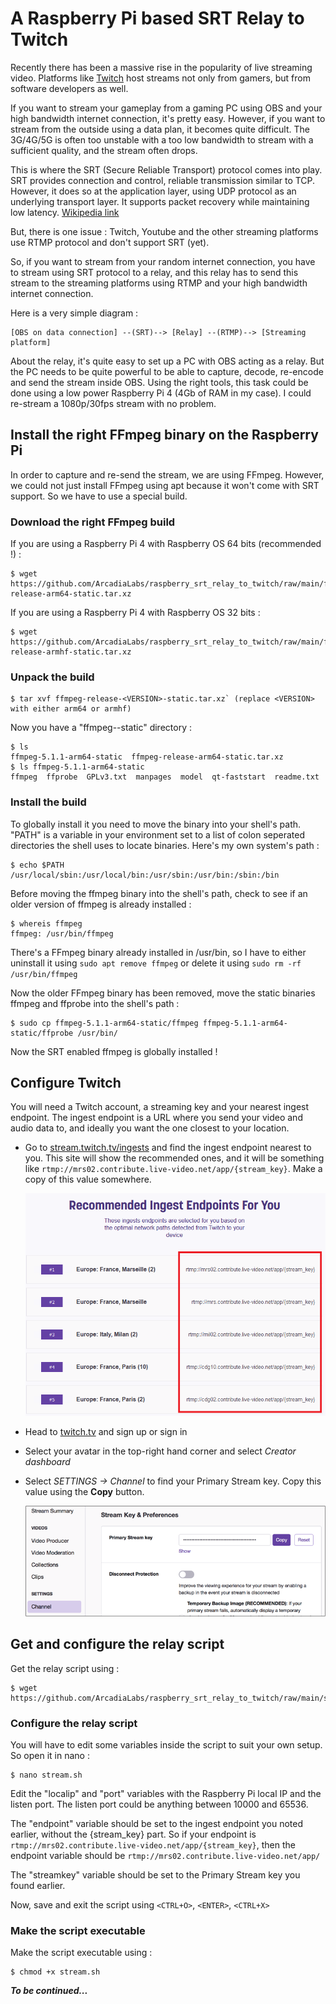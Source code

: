 # A Raspberry Pi based SRT Relay to Twitch
Recently there has been a massive rise in the popularity of live streaming video. Platforms like [Twitch](https://www.twitch.tv) host streams not only from gamers, but from software developers as well.

If you want to stream your gameplay from a gaming PC using OBS and your high bandwidth internet connection, it's pretty easy. However, if you want to stream from the outside using a data plan, it becomes quite difficult. The 3G/4G/5G is often too unstable with a too low bandwidth to stream with a sufficient quality, and the stream often drops.

This is where the SRT (Secure Reliable Transport) protocol comes into play. SRT provides connection and control, reliable transmission similar to TCP. However, it does so at the application layer, using UDP protocol as an underlying transport layer. It supports packet recovery while maintaining low latency. [Wikipedia link](https://en.wikipedia.org/wiki/Secure_Reliable_Transport)

But, there is one issue : Twitch, Youtube and the other streaming platforms use RTMP protocol and don't support SRT (yet).

So, if you want to stream from your random internet connection, you have to stream using SRT protocol to a relay, and this relay has to send this stream to the streaming platforms using RTMP and your high bandwidth internet connection.

Here is a very simple diagram :

    [OBS on data connection] --(SRT)--> [Relay] --(RTMP)--> [Streaming platform]

About the relay, it's quite easy to set up a PC with OBS acting as a relay. But the PC needs to be quite powerful to be able to capture, decode, re-encode and send the stream inside OBS. Using the right tools, this task could be done using a low power Raspberry Pi 4 (4Gb of RAM in my case). I could re-stream a 1080p/30fps stream with no problem.

## Install the right FFmpeg binary on the Raspberry Pi

In order to capture and re-send the stream, we are using FFmpeg. However, we could not just install FFmpeg using apt because it won't come with SRT support. So we have to use a special build.

### Download the right FFmpeg build
If you are using a Raspberry Pi 4 with Raspberry OS 64 bits (recommended !) :

    $ wget https://github.com/ArcadiaLabs/raspberry_srt_relay_to_twitch/raw/main/ffmpeg_static_releases/ffmpeg-release-arm64-static.tar.xz

If you are using a Raspberry Pi 4 with Raspberry OS 32 bits :

    $ wget https://github.com/ArcadiaLabs/raspberry_srt_relay_to_twitch/raw/main/ffmpeg_static_releases/ffmpeg-release-armhf-static.tar.xz

### Unpack the build
    $ tar xvf ffmpeg-release-<VERSION>-static.tar.xz` (replace <VERSION> with either arm64 or armhf)

Now you have a "ffmpeg-<VERSION>-static" directory :

    $ ls
    ffmpeg-5.1.1-arm64-static  ffmpeg-release-arm64-static.tar.xz
    $ ls ffmpeg-5.1.1-arm64-static
    ffmpeg  ffprobe  GPLv3.txt  manpages  model  qt-faststart  readme.txt

### Install the build
To globally install it you need to move the binary into your shell's path. "PATH" is a variable in your environment set to a list of colon seperated directories the shell uses to locate binaries. Here's my own system's path :

    $ echo $PATH
    /usr/local/sbin:/usr/local/bin:/usr/sbin:/usr/bin:/sbin:/bin

Before moving the ffmpeg binary into the shell's path, check to see if an older version of ffmpeg is already installed :

    $ whereis ffmpeg 
    ffmpeg: /usr/bin/ffmpeg

There's a FFmpeg binary already installed in /usr/bin, so I have to either uninstall it using `sudo apt remove ffmpeg` or delete it using `sudo rm -rf /usr/bin/ffmpeg`

Now the older FFmpeg binary has been removed, move the static binaries ffmpeg and ffprobe into the shell's path :

    $ sudo cp ffmpeg-5.1.1-arm64-static/ffmpeg ffmpeg-5.1.1-arm64-static/ffprobe /usr/bin/

Now the SRT enabled ffmpeg is globally installed !

## Configure Twitch

You will need a Twitch account, a streaming key and your nearest ingest endpoint. The ingest endpoint is a URL where you send your video and audio data to, and ideally you want the one closest to your location.

* Go to [stream.twitch.tv/ingests](https://stream.twitch.tv/ingests/) and find the ingest endpoint nearest to you. This site will show the recommended ones, and it will be something like `rtmp://mrs02.contribute.live-video.net/app/{stream_key}`. Make a copy of this value somewhere.

  ![The ingest endpoints](./images/IngestEndpoints.png)

* Head to [twitch.tv](https://www.twitch.tv) and sign up or sign in

* Select your avatar in the top-right hand corner and select *Creator dashboard*

* Select *SETTINGS -> Channel* to find your Primary Stream key. Copy this value using the **Copy** button.
  
  ![The stream key in the channel settings](./images/StreamKey.png)

## Get and configure the relay script

Get the relay script using :

    $ wget https://github.com/ArcadiaLabs/raspberry_srt_relay_to_twitch/raw/main/stream.sh

### Configure the relay script

You will have to edit some variables inside the script to suit your own setup. So open it in nano :

    $ nano stream.sh
    
Edit the "localip" and "port" variables with the Raspberry Pi local IP and the listen port. The listen port could be anything between 10000 and 65536.

The "endpoint" variable should be set to the ingest endpoint you noted earlier, without the {stream_key} part. So if your endpoint is `rtmp://mrs02.contribute.live-video.net/app/{stream_key}`, then the endpoint variable should be `rtmp://mrs02.contribute.live-video.net/app/`

The "streamkey" variable should be set to the Primary Stream key you found earlier.

Now, save and exit the script using `<CTRL+O>`, `<ENTER>`, `<CTRL+X>`

### Make the script executable
Make the script executable using :

    $ chmod +x stream.sh

**_To be continued..._**
